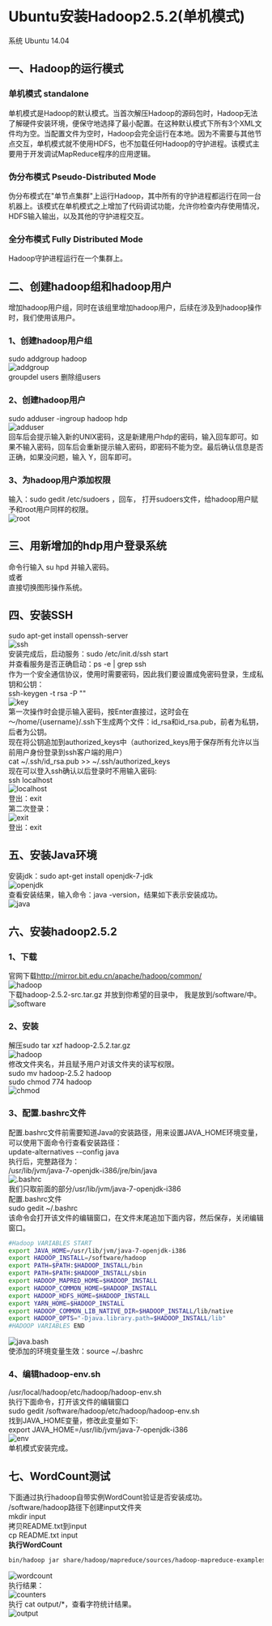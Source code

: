 # Ubuntu安装Hadoop2.5.2(单机模式)

系统 Ubuntu 14.04

## 一、Hadoop的运行模式

### 单机模式 standalone

单机模式是Hadoop的默认模式。当首次解压Hadoop的源码包时，Hadoop无法了解硬件安装环境，便保守地选择了最小配置。在这种默认模式下所有3个XML文件均为空。当配置文件为空时，Hadoop会完全运行在本地。因为不需要与其他节点交互，单机模式就不使用HDFS，也不加载任何Hadoop的守护进程。该模式主要用于开发调试MapReduce程序的应用逻辑。

### 伪分布模式 Pseudo-Distributed Mode

伪分布模式在"单节点集群"上运行Hadoop，其中所有的守护进程都运行在同一台机器上。该模式在单机模式之上增加了代码调试功能，允许你检查内存使用情况，HDFS输入输出，以及其他的守护进程交互。

### 全分布模式 Fully Distributed Mode

Hadoop守护进程运行在一个集群上。

## 二、创建hadoop组和hadoop用户

增加hadoop用户组，同时在该组里增加hadoop用户，后续在涉及到hadoop操作时，我们使用该用户。

### 1、创建hadoop用户组

sudo addgroup hadoop<br>
![addgroup](Hadoop2.5.2_standalone/150318210171581.png)<br>
groupdel users 删除组users

### 2、创建hadoop用户

sudo adduser -ingroup hadoop hdp<br>
![adduser](Hadoop2.5.2_standalone/150318210171582.png)<br>
回车后会提示输入新的UNIX密码，这是新建用户hdp的密码，输入回车即可。如果不输入密码，回车后会重新提示输入密码，即密码不能为空。最后确认信息是否正确，如果没问题，输入 Y，回车即可。

### 3、为hadoop用户添加权限

输入：sudo gedit /etc/sudoers ，回车， 打开sudoers文件，给hadoop用户赋予和root用户同样的权限。<br>
![root](Hadoop2.5.2_standalone/150318210171584.png)

## 三、用新增加的hdp用户登录系统

命令行输入 su hpd 并输入密码。<br>
或者<br>
直接切换图形操作系统。

## 四、安装SSH

sudo apt-get install openssh-server<br>
![ssh](Hadoop2.5.2_standalone/150318210171585.png)<br>
安装完成后，启动服务：sudo /etc/init.d/ssh start<br>
并查看服务是否正确启动：ps -e | grep ssh<br>
作为一个安全通信协议，使用时需要密码，因此我们要设置成免密码登录，生成私钥和公钥：<br>
ssh-keygen -t rsa -P ""<br>
![key](Hadoop2.5.2_standalone/150318210171586.png)<br>
第一次操作时会提示输入密码，按Enter直接过，这时会在～/home/{username}/.ssh下生成两个文件：id_rsa和id_rsa.pub，前者为私钥，后者为公钥。<br>
现在将公钥追加到authorized_keys中（authorized_keys用于保存所有允许以当前用户身份登录到ssh客户端的用户）<br>
cat ~/.ssh/id_rsa.pub >> ~/.ssh/authorized_keys<br>
现在可以登入ssh确认以后登录时不用输入密码:<br>
ssh localhost<br>
![localhost](Hadoop2.5.2_standalone/150318210171587.png)<br>
登出：exit<br>
第二次登录：<br>
![exit](Hadoop2.5.2_standalone/150318210171589.png)<br>
登出：exit<br>

## 五、安装Java环境

安装jdk：sudo apt-get install openjdk-7-jdk<br>
![openjdk](Hadoop2.5.2_standalone/150318210171588.png)<br>
查看安装结果，输入命令：java -version，结果如下表示安装成功。<br>
![java](Hadoop2.5.2_standalone/1503182101715810.png)

## 六、安装hadoop2.5.2

### 1、下载

官网下载<http://mirror.bit.edu.cn/apache/hadoop/common/><br>
![hadoop](Hadoop2.5.2_standalone/1503182101715811.png)<br>
下载hadoop-2.5.2-src.tar.gz 并放到你希望的目录中， 我是放到/software/中。<br>
![software](Hadoop2.5.2_standalone/1503182101715812.png)

### 2、安装

解压sudo tar xzf hadoop-2.5.2.tar.gz<br>
![hadoop](Hadoop2.5.2_standalone/1503182101715813.png)<br>
修改文件夹名，并且赋予用户对该文件夹的读写权限。<br>
sudo mv hadoop-2.5.2 hadoop<br>
sudo chmod 774 hadoop<br>
![chmod](Hadoop2.5.2_standalone/1503182101715814.png)

### 3、配置.bashrc文件

配置.bashrc文件前需要知道Java的安装路径，用来设置JAVA_HOME环境变量，可以使用下面命令行查看安装路径：<br>
update-alternatives --config java<br>
执行后，完整路径为：<br>
/usr/lib/jvm/java-7-openjdk-i386/jre/bin/java<br>
![.bashrc](Hadoop2.5.2_standalone/150318210158263.png)<br>
我们只取前面的部分/usr/lib/jvm/java-7-openjdk-i386<br>
配置.bashrc文件<br>
sudo gedit ~/.bashrc<br>
该命令会打开该文件的编辑窗口，在文件末尾追加下面内容，然后保存，关闭编辑窗口。

```bash
#Hadoop VARIABLES START
export JAVA_HOME=/usr/lib/jvm/java-7-openjdk-i386
export HADOOP_INSTALL=/software/hadoop
export PATH=$PATH:$HADOOP_INSTALL/bin
export PATH=$PATH:$HADOOP_INSTALL/sbin
export HADOOP_MAPRED_HOME=$HADOOP_INSTALL
export HADOOP_COMMON_HOME=$HADOOP_INSTALL
export HADOOP_HDFS_HOME=$HADOOP_INSTALL
export YARN_HOME=$HADOOP_INSTALL
export HADOOP_COMMON_LIB_NATIVE_DIR=$HADOOP_INSTALL/lib/native
export HADOOP_OPTS="-Djava.library.path=$HADOOP_INSTALL/lib"
#HADOOP VARIABLES END
```

![java.bash](Hadoop2.5.2_standalone/150318210158265.png)<br>
使添加的环境变量生效：source ~/.bashrc

### 4、编辑hadoop-env.sh

/usr/local/hadoop/etc/hadoop/hadoop-env.sh<br>
执行下面命令，打开该文件的编辑窗口<br>
sudo gedit /software/hadoop/etc/hadoop/hadoop-env.sh<br>
找到JAVA_HOME变量，修改此变量如下:<br>
export JAVA_HOME=/usr/lib/jvm/java-7-openjdk-i386<br>
![env](Hadoop2.5.2_standalone/150318210158262.png)<br>
单机模式安装完成。<br>

## 七、WordCount测试

下面通过执行hadoop自带实例WordCount验证是否安装成功。<br>
/software/hadoop路径下创建input文件夹<br>
mkdir input<br>
拷贝README.txt到input<br>
cp README.txt input<br>
**执行WordCount**<br>

```bash
bin/hadoop jar share/hadoop/mapreduce/sources/hadoop-mapreduce-examples-2.5.2-sources.jar org.apache.hadoop.examples.WordCount input output
```

![wordcount](Hadoop2.5.2_standalone/150318210158261.png)<br>
执行结果：<br>
![counters](Hadoop2.5.2_standalone/150318210158264.png)<br>
执行 cat output/*，查看字符统计结果。<br>
![output](Hadoop2.5.2_standalone/150318210158266.png)

